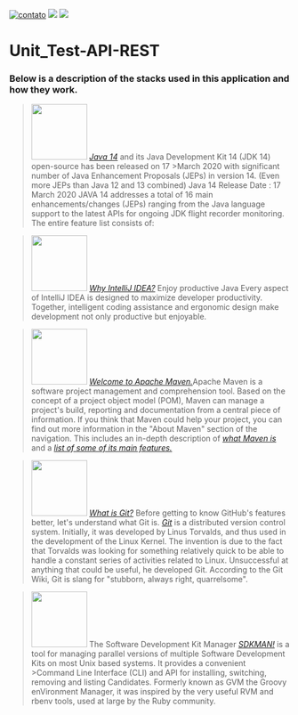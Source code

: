 [![contato](https://img.shields.io/badge/Windows-0078D6?style=for-the-badge&logo=windows&logoColor=white)]()
[![](https://img.shields.io/badge/Ubuntu-E95420?style=for-the-badge&logo=ubuntu&logoColor=white)]()
[![](https://img.shields.io/badge/Java-ED8B00?style=for-the-badge&logo=java&logoColor=white)]()

# Unit_Test-API-REST
<p><h3>Below is a description of the stacks used in this application and how they work.</h3></p>



><p><div align="left">
><img src="https://user-images.githubusercontent.com/66042254/147762480-ed86f039-8e1a-43fd-a9a8-ae786f69d095.jpg"width="100px"/>
><a href="https://www.oracle.com/java/technologies/javase/14all-relnotes.html"><i>Java 14</i></a> and its Java Development Kit 14 (JDK 14) open-source has been released on 17 >March 2020 with significant number of Java Enhancement Proposals (JEPs) in version 14. (Even more JEPs than Java 12 and 13 combined) Java 14 Release Date : 17 March 2020 JAVA 14 addresses a total of 16 main enhancements/changes (JEPs) ranging from the Java language support to the latest APIs for ongoing JDK flight recorder monitoring. The entire feature list consists of:</div></p>


><p><div align="left">
><img src="https://user-images.githubusercontent.com/66042254/147763540-4d498e16-105f-4f89-8ee0-2dec2ad232a1.png"width="100px"/>
><a href="https://www.jetbrains.com/pt-br/idea/"><i> Why IntelliJ IDEA?</i></a>
>Enjoy productive Java
>Every aspect of IntelliJ IDEA is designed to maximize developer productivity. Together, intelligent coding assistance and ergonomic design make development not only productive but enjoyable.    
 </div></p>



><p><div align="left">
><img src="https://user-images.githubusercontent.com/66042254/147788147-9a80387b-2a97-4fb3-8f17-568f329fca49.png"width="100px"/> 
><a href="https://maven.apache.org/"><i>Welcome to Apache Maven.</i></a>Apache Maven is a software project management and comprehension tool. Based on the concept of a project object model (POM), Maven can manage a project's build, reporting and documentation from a central piece of information.
>If you think that Maven could help your project, you can find out more information in the "About Maven" section of the navigation.                                               This includes an in-depth description of <a href="https://maven.apache.org/what-is-maven.html"><i>what Maven is</i></a> and a <a href="https://maven.apache.org/maven-features.html"><i>list of some of its main features.</i></a>
 </div><p>


><p><div align="left">
><img src="https://user-images.githubusercontent.com/66042254/147789828-8e9c56ad-d3ac-44b3-a7f2-bb3e4c25b821.jpg"width="100"/> 
 ><a href="https://www.oficinadanet.com.br/post/14791-o-que-github"><i>What is Git?</i></a> Before getting to know GitHub's features better, let's understand what Git is.
  ><a href="https://git-scm.com/book/pt-br/v2/Come%C3%A7ando-Uma-Breve-Hist%C3%B3ria-do-Git"><i>Git</i></a> is a distributed version control system. Initially, it was developed by Linus Torvalds, and thus used in the development of the Linux Kernel. The invention is due to the fact that Torvalds was looking for something relatively quick to be able to handle a constant series of activities related to Linux. Unsuccessful at anything that could be useful, he developed Git. According to the Git Wiki, Git is slang for "stubborn, always right, quarrelsome".   
  </div></p>



> <p><div align="left">
> <img src="https://user-images.githubusercontent.com/66042254/147758671-3d50962d-0530-45a4-b6c4-709abb7460f3.png" width="100px"/>
> The Software Development Kit Manager
  >  <a href="https://sdkman.io/"><i>SDKMAN!</i></a> is a tool for managing parallel versions of multiple Software Development Kits on most Unix based systems. It provides a convenient >Command Line Interface (CLI) and API for installing, switching, removing and listing Candidates. Formerly known as GVM the Groovy enVironment Manager, it was inspired by the very useful RVM and rbenv tools, used at large by the Ruby community. </div></p>
   
